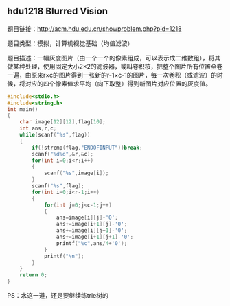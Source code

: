 ## hdu1218 Blurred Vision

题目链接：http://acm.hdu.edu.cn/showproblem.php?pid=1218

题目类型：模拟，计算机视觉基础（均值滤波）

题目描述：一幅灰度图片（由一个一个的像素组成，可以表示成二维数组），将其做某种处理，使用固定大小2×2的滤波器，或叫卷积核，把整个图片所有位置全卷一遍，由原来r×c的图片得到一张新的r-1×c-1的图片，每一次卷积（或滤波）的时候，将对应的四个像素值求平均（向下取整）得到新图片对应位置的灰度值。

```c++
#include<stdio.h>
#include<string.h>
int main()
{
    char image[12][12],flag[10];
    int ans,r,c;
    while(scanf("%s",flag))
    {
        if(!strcmp(flag,"ENDOFINPUT"))break;
        scanf("%d%d",&r,&c);
        for(int i=0;i<r;i++)
        {
            scanf("%s",image[i]);
        }
        scanf("%s",flag);
        for(int i=0;i<r-1;i++)
        {
            for(int j=0;j<c-1;j++)
            {
                ans=image[i][j]-'0';
                ans+=image[i+1][j]-'0';
                ans+=image[i][j+1]-'0';
                ans+=image[i+1][j+1]-'0';
                printf("%c",ans/4+'0');
            }
            printf("\n");
        }
    }
    return 0;
}

```

PS：水这一道，还是要继续练trie树的
